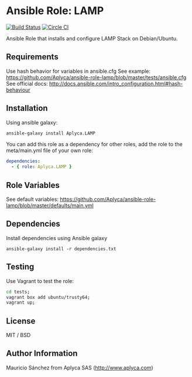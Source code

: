 # Ansible Role: LAMP

[![Build Status](https://travis-ci.org/Aplyca/ansible-role-lamp.svg?branch=master)](https://travis-ci.org/Aplyca/ansible-role-lamp)
[![Circle CI](https://circleci.com/gh/Aplyca/ansible-role-lamp.png?style=badge)](https://circleci.com/gh/Aplyca/ansible-role-lamp)

Ansible Role that installs and configure LAMP Stack on Debian/Ubuntu.

## Requirements

Use hash behavior for variables in ansible.cfg
See example: https://github.com/Aplyca/ansible-role-lamp/blob/master/tests/ansible.cfg
See official docs: http://docs.ansible.com/intro_configuration.html#hash-behaviour

## Installation

Using ansible galaxy:
```bash
ansible-galaxy install Aplyca.LAMP
```
You can add this role as a dependency for other roles, add the role to the meta/main.yml file of your own role:
```yaml
dependencies:
  - { role: Aplyca.LAMP }
```

## Role Variables

See default variables: https://github.com/Aplyca/ansible-role-lamp/blob/master/defaults/main.yml

## Dependencies

Install dependencies using Ansible galaxy

`ansible-galaxy install -r dependencies.txt`

## Testing

Use Vagrant to test the role:

```bash
cd tests;
vagrant box add ubuntu/trusty64;
vagrant up;
```

## License

MIT / BSD

## Author Information

Mauricio Sánchez from Aplyca SAS (http://www.aplyca.com)

